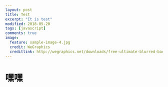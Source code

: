 ```yaml
---
layout: post
title: Test
excerpt: "It is test"
modified: 2018-05-20
tags: [javascript]
comments: true
image:
  feature: sample-image-4.jpg
  credit: WeGraphics
  creditlink: http://wegraphics.net/downloads/free-ultimate-blurred-background-pack/
---
```


# 嘿嘿

<div >
    <canvas id="lovec" style="width: 100%"></canvas> 
<div>


<script>  
debugger; 
function draw() {
    var c = document.getElementById('lovec');
    var a = c.getContext('2d');
    var ele = [];
    var h = [];
    var O = c.width = innerWidth;
    var Q = c.height = innerHeight;
    var v = 32;
    var M = Math;
    var R = M.random;
    var C = M.cos;
    var Y = 6.3;
    for (var  i = 0; i < Y; i += 0.2) h.push([O / 2 + 180 * M.pow(M.sin(i), 3), Q / 2 + 10 * -(15 * C(i) - 5 * C(2 * i) - 2 * C(3 * i) - C(4 * i))]);
    for (var i = 0; i < v;) { x = R() * O;
        y = R() * Q;
        H = 80 * (i / v) + 280;
        S = 40 * R() + 60;
        B = 60 * R() + 20;
        f = []; for (var k = 0; k < v;) f[k++] = { x: x, y: y, X: 0, Y: 0, R: 1 - k / v + 1, S: R() + 1, q: ~~(R() * v), D: 2 * (i % 2) - 1, F: 0.2 * R() + 0.7, f: "hsla(" + ~~H + "," + ~~S + "%," + ~~B + "%,.1)" };
        ele[i++] = f }

    function _(d) { 
        a.fillStyle = d.f;
        a.beginPath();
        a.arc(d.x, d.y, d.R, 0, Y, 1);
        a.closePath();
        a.fill() }
    setInterval(function() { 
        a.fillStyle = "rgba(0,0,0,.2)";
        a.fillRect(0, 0, O, Q); 
        for (var i = v; i--;) { 
            f = ele[i];
            u = f[0];
            q = h[u.q];
            D = u.x - q[0];
            E = u.y - q[1];
            G = M.sqrt(D * D + E * E);
            10 > G && (0.95 < R() ? u.q = ~~(R() * v) : (0.99 < R() && (u.D *= -1), u.q += u.D, u.q %= v, 0 > u.q && (u.q += v)));
            u.X += -D / G * u.S;
            u.Y += -E / G * u.S;
            u.x += u.X;
            u.y += u.Y;
            _(u);
            u.X *= u.F;
            u.Y *= u.F; for (k = 0; k < v - 1;) T = f[k], N = f[++k], N.x -= 0.7 * (N.x - T.x), N.y -= 0.7 * (N.y - T.y), _(N) } }, 25);
}

draw();

</script>






